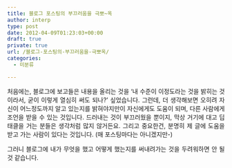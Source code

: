 ```yaml
---
title: 블로그 포스팅의 부끄러움을 극뽀~옥
author: interp
type: post
date: 2012-04-09T01:23:03+00:00
draft: true
private: true
url: /블로그-포스팅의-부끄러움을-극뽀옥/
categories:
  - 미분류

---
```

<p style="text-align: justify; ">
  처음에는, 블로그에 보고들은 내용을 올리는 것을 &#8216;내 수준이 이정도라는 것을 밝히는 것이라서, 굳이 이렇게 열심히 써도 되나?&#8217; 싶었습니다. 그런데, 더 생각해보면 오히려 자신이 어느정도까지 알고 있는지를 밝혀야지만이 자신에게도 도움이 되며, 다른 사람에게 조언을 받을 수 있는 것입니다. 드러내는 것이 부끄러웠을 뿐이지, 막상 거기에 대고 딥태클을 거는 분들은 생각처럼 많지 않거든요. 그리고 중요한건, 분명히 제 글에 도움을 받고 가는 사람이 있다는 것입니다. (매 포스팅마다는 아니겠지만-)
</p>

<p style="text-align: justify; ">
</p>

<p style="text-align: justify; ">
  그러니 블로그에 내가 무엇을 했고 어떻게 했는지를 써내려가는 것을 두려워하면 안 될 것 같습니다.
</p>
